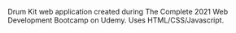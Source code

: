 Drum Kit web application created during The Complete 2021 Web Development Bootcamp on Udemy. Uses HTML/CSS/Javascript.
